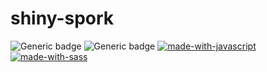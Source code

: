 # shiny-spork

![Generic badge](https://img.shields.io/badge/gulp-v4.0.2-red.svg)
![Generic badge](https://img.shields.io/badge/node-v17.0.1-brightgreen.svg)
[![made-with-javascript](https://img.shields.io/badge/Made%20with-JavaScript-yellow.svg)](https://developer.mozilla.org/ko/docs/Web/JavaScript)
[![made-with-sass](https://img.shields.io/badge/Made%20with-Sass-ff6984)](https://sass-lang.com/)

